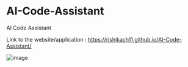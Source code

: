 # AI-Code-Assistant
AI Code Assistant

Link to the website/application : https://rishikach11.github.io/AI-Code-Assistant/

![image](https://github.com/user-attachments/assets/57d95584-f900-46d0-98ad-0050738e28b7)


